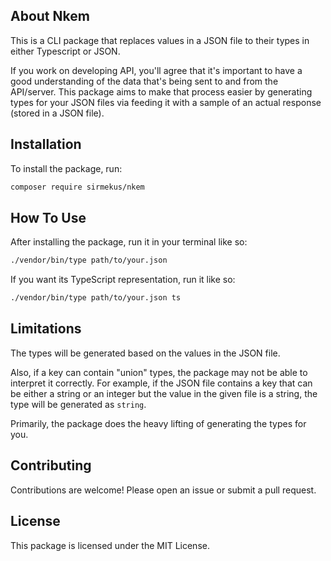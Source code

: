 ## About Nkem

This is a CLI package that replaces values in a JSON file to their types in either Typescript or JSON.

If you work on developing API, you'll agree that it's important to have a good understanding of the data that's being sent to and from the API/server. This package aims to make that process easier by generating types for your JSON files via feeding it with a sample of an actual response (stored in a JSON file).

## Installation

To install the package, run:

```bash
composer require sirmekus/nkem
```

## How To Use

After installing the package, run it in your terminal like so:

```bash
./vendor/bin/type path/to/your.json
```

If you want its TypeScript representation, run it like so:

```bash
./vendor/bin/type path/to/your.json ts
```

## Limitations

The types will be generated based on the values in the JSON file. 

Also, if a key can contain "union" types, the package may not be able to interpret it correctly. For example, if the JSON file contains a key that can be either a string or an integer but the value in the given file is a string, the type will be generated as `string`. 

Primarily, the package does the heavy lifting of generating the types for you.

## Contributing

Contributions are welcome! Please open an issue or submit a pull request.

## License

This package is licensed under the MIT License.
